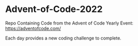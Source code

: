 # Advent-of-Code-2022
Repo Containing Code from the Advent of Code Yearly Event: https://adventofcode.com/  

Each day provides a new coding challenge to complete.
